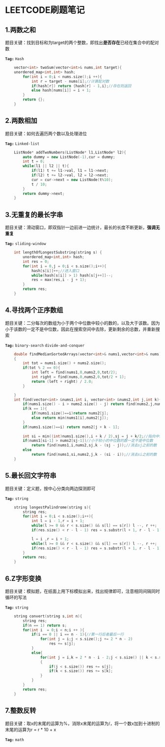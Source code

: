 # LEETCODE刷题笔记

## 1.两数之和

题目关键：找到目标和为target的两个整数，即找出**是否存在**已经在集合中的配对数

**`Tag:`** `Hash`

```C++
    vector<int> twoSum(vector<int>& nums,int target){
    unordered_map<int,int> hash;
        for(int i = 0;i < nums.size();i ++){
            int r = target - nums[i];//计算配对数 
            if(hash[r]) return {hash[r] - 1,i};//存在则返回
            else hash[nums[i]] = i + 1;
        }
        return {};
    }
```

## 2.两数相加

题目关键：如何去遍历两个数以及处理进位

**`Tag:`** `Linked-list`

```C++
    ListNode* addTwoNumbers(ListNode* l1,ListNode* l2){
        auto dummy = new ListNode(-1),cur = dummy;
        int t = 0;
        while(l1 || l2 || t){
            if(l1) t += l1->val, l1 = l1->next;
            if(l2) t += l2->val, l2 = l2->next;
            cur = cur->next = new ListNode(t%10);
            t / 10;
        }
        return dummy->next;
    }
```

## 3.无重复的最长字串

题目关键：滑动窗口，即双指针一边前进一边统计，最长的长度不断更新，**强调无重复**

**`Tag:`** `sliding-window`

```C++
    int lengthOfLongestSubstring(string s) {
        unordered_map<int,int> hash;
        int res = 0;
        for(int i = 0,j = 0;i < s.size();i++){
            hash[s[i]]++;//进入窗口
            while(hash[s[i]] > 1) hash[s[j++]]--;
            res = max(res,i - j + 1);
        }
        return res;
    }
```

## 4.寻找两个正序数组

题目关键：二分每次的数组为小于两个中位数中较小的数的，以及大于该数。因为小于该数的一定不是中位数，因此在搜索空间中去除，更新剩余的总数，并重新搜索

**`Tag:`** `binary-search` `divide-and-conquer`

```C++
    double findMedianSortedArrays(vector<int>& nums1,vector<int>& nums)
    {
        int tot = nums1.size() + nums2.size();
        if(tot % 2 == 0){
            int left = find(nums1,0,nums2,0,tot/2);
            int right = find(nums,0,nums2,0,tot/2 + 1);
            return (left + right) / 2.0;
        }

    }
    int find(vector<int> &nums1,int i, vector<int> &nums2,int j,int k){
        if(nums1.size() - i > nums2.size() - j) return find(nums2,j,nums1,i,k);//保证前一个数组是较小的，便于判断哪个数组会是空的
        if(k == 1){
            if(nums1.size()==i)return nums2[j];
            else return min(nums1[i],nums2[j]);
        }
        if(nums1.size()==i) return nums2[j + k - 1];
        
        int si = min((int)nums1.size(),i + k / 2),sj = j + k/2;//指向中位数的前一个数
        if(nums1[si-1] > nums2[sj-1])//小于较小的中位数的数一定不是中位数
            return find(nums1,i,nums2,sj,k - (sj - j));//消去sj之前的数
        else 
            return find(nums1,si,nums2,j,k - (si - i));//消去si之前的数
    }
```

## 5.最长回文字符串

题目关键：定义题，按中心分类向两边探测即可

**`Tag:`** `string`

```C++
    string longestPalindrome(string s){
        string res;
        for(int i = 0;i < s.size();i++){
            int l = i - 1,r = i + 1;
            while(l >= 0 && r < s.size() && s[l] == s[r]) l --, r ++;
            if(res.size() < r - l - 1) res = s.substr(l + 1, r - l - 1);

            l = i ,r = i + 1;
            while(l >= 0 && r < s.size() && s[l] == s[r]) l --, r ++;
            if(res.size() < r - l - 1) res = s.substr(l + 1, r - l - 1);
        }
        return res;
    }
```

## 6.Z字形变换

题目关键：模拟题，在纸面上用下标模拟出来，找出规律即可，注意相同间隔同时循环的写法

**`Tag:`** `string`

```C++
    string convert(string s,int n){
        string res;
        if(n == 1) return s;
        for(int i  = 0;i < n;i ++ ){
            if(i == 0 || i == n - 1){//第一行后者最后一行
                for(int j = i;j < s.size();j += 2 * n - 2)
                    res += s[j];
            }
            else{
                for(int j = i,k = 2 * n - i - 2;j < s.size() || k < s.size();j += 2 * n - 2,k += 2 * n - 2)
                {
                    if(j < s.size()) res += s[j];
                    if(k < s.size()) res += s[k];
                }
            }
        }
        return res;
    }
```

## 7.整数反转

题目关键：取x的末尾的运算为%，消除x末尾的运算为/，将一个数x加到十进制的末尾的运算为r = r * 10 + x

**`Tag:`** `math`
